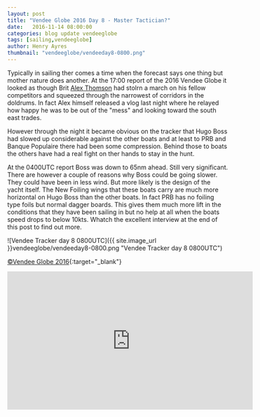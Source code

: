 ```yaml
--- 
layout: post
title: "Vendee Globe 2016 Day 8 - Master Tactician?"
date:   2016-11-14 08:00:00
categories: blog update vendeeglobe
tags: [sailing,vendeeglobe]
author: Henry Ayres
thumbnail: "vendeeglobe/vendeeday8-0800.png"
--- 
```


Typically in sailing ther comes a time when the forecast says one thing but mother nature does another.
At the 17:00 report of the 2016 Vendee Globe it looked as though  Brit  [Alex Thomson](http://www.alexthomsonracing.com/) had stolrn a march on his 
fellow competitors and squeezed through the narrowest of corridors in the doldrums.  In fact Alex himself released a vlog last night where he relayed how
happy he was to be out of the "mess" and looking toward the south east trades.

However through the night it became obvious on the tracker that Hugo Boss had slowed up considerable against the other boats and at least to PRB and Banque Populaire
there had been some compression.  Behind those to boats the others have had a real fight on ther hands to stay in the hunt.

At the 0400UTC report Boss was down to 65nm ahead.  Still very significant.  There are however a couple of reasons why Boss could be going slower.
They could have been in less wind. But more likely is the design of the yacht itself.
The New Foiling wings that these boats carry are much more horizontal on Hugo Boss than the other boats.
In fact PRB has no foiling type foils but normal dagger boards.  This gives them much more lift in the conditions that they have been sailing in but no help at all
when the boats speed drops to below 10kts.  Whatch the excellent interview at the end of this post to find out more.
 


 
 


![Vendee Tracker day 8 0800UTC]({{ site.image_url }}vendeeglobe/vendeeday8-0800.png "Vendee Tracker day 8 0800UTC")

[&copy;Vendee Globe 2016](http://tracking2016.vendeeglobe.org/hp5ip0/){:target="_blank"}



<iframe width="560" height="315" src="https://www.youtube.com/embed/VdtFyKY-rJ0" frameborder="0" allowfullscreen></iframe>